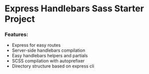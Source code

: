 
# Express Handlebars Sass Starter Project

### Features:
* Express for easy routes
* Server-side handlebars compilation
* Easy handlebars helpers and partials
* SCSS compilation with autoprefixer
* Directory structure based on express cli
